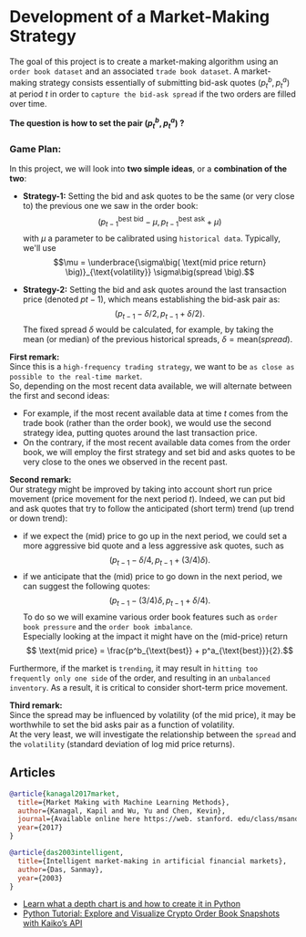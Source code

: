 # Development of a Market-Making Strategy

The goal of this project is to create a market-making algorithm using an `order book dataset` and an associated `trade book dataset`.
A market-making strategy consists essentially of submitting bid-ask quotes $(p_{t}^b, p_{t}^a)$ at period $t$ in order to `capture the bid-ask spread` if the two orders are filled over time.


**The question is how to set the pair $(p_{t}^b, p_{t}^a)$ ?**
### Game Plan:
In this project, we will look into **two simple ideas**, or a **combination of the two**:

- **Strategy-1:** Setting the bid and ask quotes to be the same (or very close to) the previous one we saw in the order book:
$$\big(p_{t-1}^{\text{best bid}} - \mu, p_{t-1}^{\text{best ask}} + \mu \big)$$
with $\mu$ a parameter to be calibrated using `historical data`. Typically, we'll use $$\mu = \underbrace{\sigma\big( \text{mid price return} \big)}_{\text{volatility}} \sigma\big(spread  \big).$$

- **Strategy-2:** 
Setting the bid and ask quotes around the last transaction price (denoted $p t-1$), which means establishing the bid-ask pair as:
$$\big(p_{t-1} - \delta/2, p_{t-1} + \delta/2 \big).$$ 
The fixed spread $\delta$ would be calculated, for example, by taking the mean (or median) of the previous historical spreads, $\delta = \text{mean}\big(spread \big)$.

**First remark:**\
Since this is a `high-frequency trading strategy`, we want to be `as close as possible to the real-time market`.\
So, depending on the most recent data available, we will alternate between the first and second ideas:
-  For example, if the most recent available data at time $t$ comes from the trade book (rather than the order book), 
we would use the second strategy idea, putting quotes around the last transaction price.
- On the contrary, if the most recent available data comes from the order book, we will employ the first strategy and set bid and asks quotes to be very close to the ones we observed in the recent past.

**Second remark:**\
Our strategy might be improved by taking into account short run price movement (price movement for the next period $t$). Indeed, we can put bid and ask quotes that try to follow the anticipated (short term) trend  (up trend or down trend):
- if we expect the (mid) price to go up in the next period, we could set a more aggressive bid quote and a less aggressive ask quotes, such as
$$\big(p_{t-1} - \delta/4, p_{t-1} + (3/4) \delta \big).$$
- if we anticipate that the (mid) price to go down in the next period, we can suggest the following quotes: 
$$\big(p_{t-1} - (3/4)\delta, p_{t-1} +  \delta/4 \big).$$
To do so we will examine various order book features such as `order book pressure` and the `order book imbalance`.\
Especially looking at the impact it might have on the (mid-price) return
$$ \text{mid price} = \frac{p^b_{\text{best}} + p^a_{\text{best}}}{2}.$$

Furthermore, if the market is `trending`, it may result in `hitting too frequently only one side` of the order, and resulting in an `unbalanced inventory`.
As a result, it is critical to consider short-term price movement.


**Third remark:**\
Since the spread may be influenced by volatility (of the mid price), it may be worthwhile to set the bid asks pair as a function of volatility.\
At the very least, we will investigate the relationship between the `spread` and the `volatility` (standard deviation of log mid price returns).


## Articles


```BibTeX
@article{kanagal2017market,
  title={Market Making with Machine Learning Methods},
  author={Kanagal, Kapil and Wu, Yu and Chen, Kevin},
  journal={Available online here https://web. stanford. edu/class/msande448/2017/Final/Reports/gr4. pdf},
  year={2017}
}
```
```BibTeX
@article{das2003intelligent,
  title={Intelligent market-making in artificial financial markets},
  author={Das, Sanmay},
  year={2003}
}
```
* [Learn what a depth chart is and how to create it in Python](https://towardsdatascience.com/learn-what-a-depth-chart-is-and-how-to-create-it-in-python-323d065e6f86)
* [Python Tutorial: Explore and Visualize Crypto Order Book Snapshots with Kaiko’s API](https://blog.kaiko.com/python-tutorial-explore-and-visualize-crypto-order-book-snapshots-with-kaikos-api-a9a77ae90b65)



